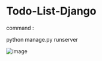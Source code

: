 # Todo-List-Django

command :

python manage.py runserver

![image](https://user-images.githubusercontent.com/96732038/227570175-8881c5a9-4a3e-447e-b803-bc19664ca8c5.png)
